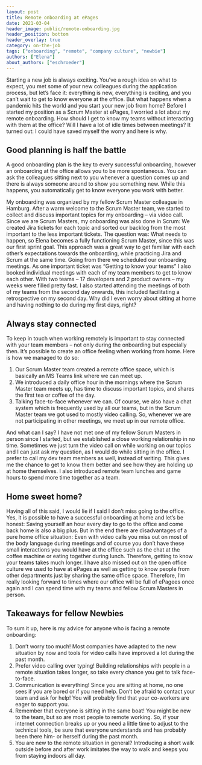 ```yaml
---
layout: post
title: Remote onboarding at ePages
date: 2021-03-04
header_image: public/remote-onboarding.jpg
header_position: bottom
header_overlay: true
category: on-the-job
tags: ["onboarding", "remote", "company culture", "newbie"]
authors: ["Elena"]
about_authors: ["eschroeder"]
---
```


Starting a new job is always exciting.
You’ve a rough idea on what to expect, you met some of your new colleagues during the application process, but let’s face it: everything is new, everything is exciting, and you can’t wait to get to know everyone at the office.
But what happens when a pandemic hits the world and you start your new job from home?
Before I started my position as a Scrum Master at ePages, I worried a lot about my remote onboarding.
How should I get to know my teams without interacting with them at the office?
Will I have a lot of idle times between meetings?
It turned out: I could have saved myself the worry and here is why.

## Good planning is half the battle

A good onboarding plan is the key to every successful onboarding, however an onboarding at the office allows you to be more spontaneous.
You can ask the colleagues sitting next to you whenever a question comes up and there is always someone around to show you something new.
While this happens, you automatically get to know everyone you work with better.

My onboarding was organized by my fellow Scrum Master colleague in Hamburg.
After a warm welcome to the Scrum Master team, we started to collect and discuss important topics for my onboarding – via video call.
Since we are Scrum Masters, my onboarding was also done in Scrum: We created Jira tickets for each topic and sorted our backlog from the most important to the less important tickets.
The question was: What needs to happen, so Elena becomes a fully functioning Scrum Master, since this was our first sprint goal.
This approach was a great way to get familiar with each other’s expectations towards the onboarding, while practicing Jira and Scrum at the same time.
Going from there we scheduled our onboarding meetings.
As one important ticket was “Getting to know your teams” I also booked individual meetings with each of my team members to get to know each other.
With two teams – 17 developers and 2 product owners – my weeks were filled pretty fast.
I also started attending the meetings of both of my teams from the second day onwards, this included facilitating a retrospective on my second day.
Why did I even worry about sitting at home and having nothing to do during my first days, right?

## Always stay connected

To keep in touch when working remotely is important to stay connected with your team members – not only during the onboarding but especially then.
It’s possible to create an office feeling when working from home.
Here is how we managed to do so:

1. Our Scrum Master team created a remote office space, which is basically an MS Teams link where we can meet up. 
2. We introduced a daily office hour in the mornings where the Scrum Master team meets up, has time to discuss important topics, and shares the first tea or coffee of the day. 
3. Talking face-to-face whenever we can. Of course, we also have a chat system which is frequently used by all our teams, but in the Scrum Master team we got used to mostly video calling. So, whenever we are not participating in other meetings, we meet up in our remote office.

And what can I say?
I have not met one of my fellow Scrum Masters in person since I started, but we established a close working relationship in no time. Sometimes we just turn the video call on while working on our topics and I can just ask my question, as I would do while sitting in the office.
I prefer to call my dev team members as well, instead of writing.
This gives me the chance to get to know them better and see how they are holding up at home themselves.
I also introduced remote team lunches and game hours to spend more time together as a team.

## Home sweet home?

Having all of this said, I would lie if I said I don’t miss going to the office.
Yes, it is possible to have a successful onboarding at home and let’s be honest: Saving yourself an hour every day to go to the office and come back home is also a big plus.
But in the end there are disadvantages of a pure home office situation: Even with video calls you miss out on most of the body language during meetings and of course you don’t have these small interactions you would have at the office such as the chat at the coffee machine or eating together during lunch.
Therefore, getting to know your teams takes much longer.
I have also missed out on the open office culture we used to have at ePages as well as getting to know people from other departments just by sharing the same office space.
Therefore, I’m really looking forward to times where our office will be full of ePagees once again and I can spend time with my teams and fellow Scrum Masters in person.

## Takeaways for fellow Newbies

To sum it up, here is my advice for anyone who is facing a remote onboarding:

1. Don’t worry too much! Most companies have adapted to the new situation by now and tools for video calls have improved a lot during the past month.
2. Prefer video calling over typing! Building relationships with people in a remote situation takes longer, so take every chance you get to talk face-to-face. 
3. Communication is everything! Since you are sitting at home, no one sees if you are bored or if you need help. Don’t be afraid to contact your team and ask for help! You will probably find that your co-workers are eager to support you.
4. Remember that everyone is sitting in the same boat! You might be new to the team, but so are most people to remote working. So, if your internet connection breaks up or you need a little time to adjust to the technical tools, be sure that everyone understands and has probably been there him- or herself during the past month.
5. You are new to the remote situation in general? Introducing a short walk outside before and after work imitates the way to walk and keeps you from staying indoors all day.
